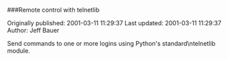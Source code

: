 ###Remote control with telnetlib

Originally published: 2001-03-11 11:29:37
Last updated: 2001-03-11 11:29:37
Author: Jeff Bauer

Send commands to one or more logins using Python's standard\ntelnetlib module.